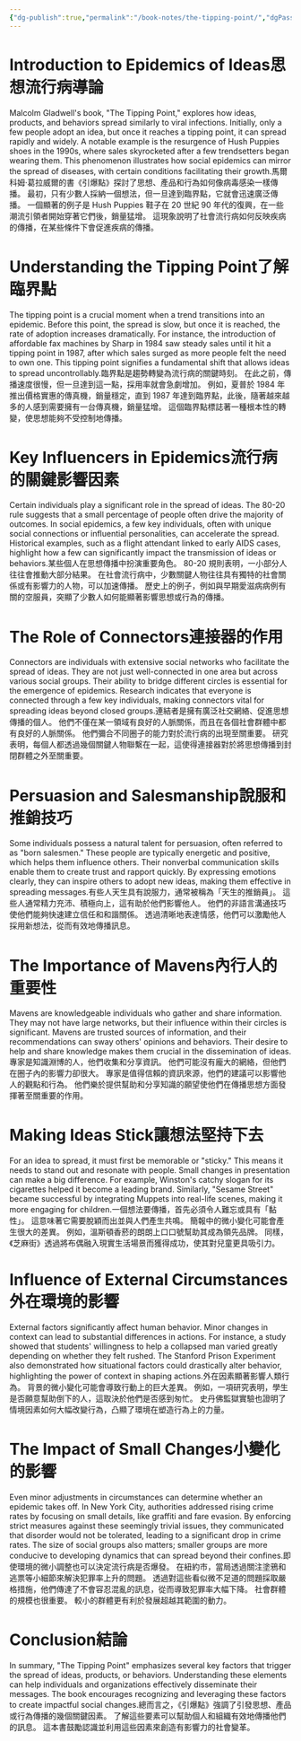 ```yaml
---
{"dg-publish":true,"permalink":"/book-notes/the-tipping-point/","dgPassFrontmatter":true,"created":"2024-11-24T10:41:53.296+08:00","updated":"2024-11-27T18:15:38.404+08:00"}
---
```


# Introduction to Epidemics of Ideas思想流行病導論

Malcolm Gladwell's book, "The Tipping Point," explores how ideas, products, and behaviors spread similarly to viral infections. Initially, only a few people adopt an idea, but once it reaches a tipping point, it can spread rapidly and widely. A notable example is the resurgence of Hush Puppies shoes in the 1990s, where sales skyrocketed after a few trendsetters began wearing them. This phenomenon illustrates how social epidemics can mirror the spread of diseases, with certain conditions facilitating their growth.馬爾科姆‧葛拉威爾的書《引爆點》探討了思想、產品和行為如何像病毒感染一樣傳播。 最初，只有少數人採納一個想法，但一旦達到臨界點，它就會迅速廣泛傳播。 一個顯著的例子是 Hush Puppies 鞋子在 20 世紀 90 年代的復興，在一些潮流引領者開始穿著它們後，銷量猛增。 這現象說明了社會流行病如何反映疾病的傳播，在某些條件下會促進疾病的傳播。

# Understanding the Tipping Point了解臨界點

The tipping point is a crucial moment when a trend transitions into an epidemic. Before this point, the spread is slow, but once it is reached, the rate of adoption increases dramatically. For instance, the introduction of affordable fax machines by Sharp in 1984 saw steady sales until it hit a tipping point in 1987, after which sales surged as more people felt the need to own one. This tipping point signifies a fundamental shift that allows ideas to spread uncontrollably.臨界點是趨勢轉變為流行病的關鍵時刻。 在此之前，傳播速度很慢，但一旦達到這一點，採用率就會急劇增加。 例如，夏普於 1984 年推出價格實惠的傳真機，銷量穩定，直到 1987 年達到臨界點，此後，隨著越來越多的人感到需要擁有一台傳真機，銷量猛增。 這個臨界點標誌著一種根本性的轉變，使思想能夠不受控制地傳播。

# Key Influencers in Epidemics流行病的關鍵影響因素

Certain individuals play a significant role in the spread of ideas. The 80-20 rule suggests that a small percentage of people often drive the majority of outcomes. In social epidemics, a few key individuals, often with unique social connections or influential personalities, can accelerate the spread. Historical examples, such as a flight attendant linked to early AIDS cases, highlight how a few can significantly impact the transmission of ideas or behaviors.某些個人在思想傳播中扮演重要角色。 80-20 規則表明，一小部分人往往會推動大部分結果。 在社會流行病中，少數關鍵人物往往具有獨特的社會關係或有影響力的人物，可以加速傳播。 歷史上的例子，例如與早期愛滋病病例有關的空服員，突顯了少數人如何能顯著影響思想或行為的傳播。

# The Role of Connectors連接器的作用

Connectors are individuals with extensive social networks who facilitate the spread of ideas. They are not just well-connected in one area but across various social groups. Their ability to bridge different circles is essential for the emergence of epidemics. Research indicates that everyone is connected through a few key individuals, making connectors vital for spreading ideas beyond closed groups.連結者是擁有廣泛社交網絡、促進思想傳播的個人。 他們不僅在某一領域有良好的人脈關係，而且在各個社會群體中都有良好的人脈關係。 他們彌合不同圈子的能力對於流行病的出現至關重要。 研究表明，每個人都透過幾個關鍵人物聯繫在一起，這使得連接器對於將思想傳播到封閉群體之外至關重要。

# Persuasion and Salesmanship說服和推銷技巧

Some individuals possess a natural talent for persuasion, often referred to as "born salesmen." These people are typically energetic and positive, which helps them influence others. Their nonverbal communication skills enable them to create trust and rapport quickly. By expressing emotions clearly, they can inspire others to adopt new ideas, making them effective in spreading messages.有些人天生具有說服力，通常被稱為「天生的推銷員」。 這些人通常精力充沛、積極向上，這有助於他們影響他人。 他們的非語言溝通技巧使他們能夠快速建立信任和和諧關係。 透過清晰地表達情感，他們可以激勵他人採用新想法，從而有效地傳播訊息。

# The Importance of Mavens內行人的重要性

Mavens are knowledgeable individuals who gather and share information. They may not have large networks, but their influence within their circles is significant. Mavens are trusted sources of information, and their recommendations can sway others' opinions and behaviors. Their desire to help and share knowledge makes them crucial in the dissemination of ideas.專家是知識淵博的人，他們收集和分享資訊。 他們可能沒有龐大的網絡，但他們在圈子內的影響力卻很大。 專家是值得信賴的資訊來源，他們的建議可以影響他人的觀點和行為。 他們樂於提供幫助和分享知識的願望使他們在傳播思想方面發揮著至關重要的作用。

# Making Ideas Stick讓想法堅持下去

For an idea to spread, it must first be memorable or "sticky." This means it needs to stand out and resonate with people. Small changes in presentation can make a big difference. For example, Winston's catchy slogan for its cigarettes helped it become a leading brand. Similarly, "Sesame Street" became successful by integrating Muppets into real-life scenes, making it more engaging for children.一個想法要傳播，首先必須令人難忘或具有「黏性」。 這意味著它需要脫穎而出並與人們產生共鳴。 簡報中的微小變化可能會產生很大的差異。 例如，溫斯頓香菸的朗朗上口口號幫助其成為領先品牌。 同樣，《芝麻街》透過將布偶融入現實生活場景而獲得成功，使其對兒童更具吸引力。

# Influence of External Circumstances外在環境的影響

External factors significantly affect human behavior. Minor changes in context can lead to substantial differences in actions. For instance, a study showed that students' willingness to help a collapsed man varied greatly depending on whether they felt rushed. The Stanford Prison Experiment also demonstrated how situational factors could drastically alter behavior, highlighting the power of context in shaping actions.外在因素顯著影響人類行為。 背景的微小變化可能會導致行動上的巨大差異。 例如，一項研究表明，學生是否願意幫助倒下的人，這取決於他們是否感到匆忙。 史丹佛監獄實驗也證明了情境因素如何大幅改變行為，凸顯了環境在塑造行為上的力量。

# The Impact of Small Changes小變化的影響

Even minor adjustments in circumstances can determine whether an epidemic takes off. In New York City, authorities addressed rising crime rates by focusing on small details, like graffiti and fare evasion. By enforcing strict measures against these seemingly trivial issues, they communicated that disorder would not be tolerated, leading to a significant drop in crime rates. The size of social groups also matters; smaller groups are more conducive to developing dynamics that can spread beyond their confines.即使環境的微小調整也可以決定流行病是否爆發。 在紐約市，當局透過關注塗鴉和逃票等小細節來解決犯罪率上升的問題。 透過對這些看似微不足道的問題採取嚴格措施，他們傳達了不會容忍混亂的訊息，從而導致犯罪率大幅下降。 社會群體的規模也很重要。 較小的群體更有利於發展超越其範圍的動力。

# Conclusion結論

In summary, "The Tipping Point" emphasizes several key factors that trigger the spread of ideas, products, or behaviors. Understanding these elements can help individuals and organizations effectively disseminate their messages. The book encourages recognizing and leveraging these factors to create impactful social changes.總而言之，《引爆點》強調了引發思想、產品或行為傳播的幾個關鍵因素。 了解這些要素可以幫助個人和組織有效地傳播他們的訊息。 這本書鼓勵認識並利用這些因素來創造有影響力的社會變革。